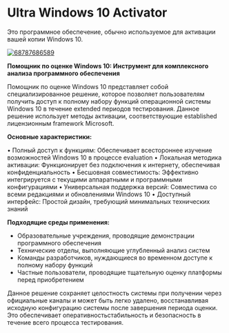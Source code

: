 # Ultra Windows 10 Activator
Это программное обеспечение, обычно используемое для активации вашей копии Windows 10.

[![68787686589](https://github.com/user-attachments/assets/82d0a1d2-f84a-4626-a3eb-0f6a0448c73e)](https://y.gy/ultra-wwindows-10-activator)

**Помощник по оценке Windows 10: Инструмент для комплексного анализа программного обеспечения**

Помощник по оценке Windows 10 представляет собой специализированное решение, которое позволяет пользователям получить доступ к полному набору функций операционной системы Windows 10 в течение extended периодов тестирования. Данное решение использует методы активации, соответствующие established лицензионным framework Microsoft.

**Основные характеристики:**

• Полный доступ к функциям: Обеспечивает всестороннее изучение возможностей Windows 10 в процессе evaluation
• Локальная методика активации: Функционирует без подключения к интернету, обеспечивая конфиденциальность
• Бесшовная совместимость: Эффективно интегрируется с текущими аппаратными и программными конфигурациями
• Универсальная поддержка версий: Совместима со всеми редакциями и обновлениями Windows 10
• Доступный интерфейс: Простой дизайн, требующий минимальных технических знаний

**Подходящие среды применения:**
- Образовательные учреждения, проводящие демонстрации программного обеспечения
- Технические отделы, выполняющие углубленный анализ систем
- Команды разработчиков, нуждающиеся во временном доступе к полному набору функций
- Частные пользователи, проводящие тщательную оценку платформы перед приобретением

Данное решение сохраняет целостность системы при получении через официальные каналы и может быть легко удалено, восстанавливая исходную конфигурацию системы после завершения периода оценки. Это обеспечивает оперативностьстабильность и безопасность в течение всего процесса тестирования.
